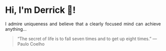 # Hi, I'm Derrick 👋!
<p align="justify">I admire uniqueness and believe that a clearly focused mind can achieve anything...</p> 
<!-- #quote-start -->
<blockquote>&ldquo;The secret of life is to fall seven times and to get up eight times.&rdquo; &mdash; <footer>Paulo Coelho</footer></blockquote>
<!-- #quote-end -->
